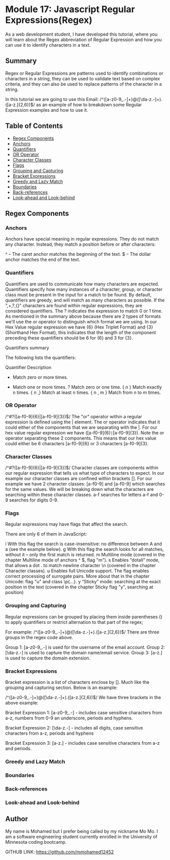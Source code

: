 # Module 17: Javascript Regular Expressions(Regex)

As a web development student, I have developed this tutorial, where you will learn about the Regex abbreviation of Regular Expression and how you can use it to identify characters in a text.

## Summary

Regex or Regular Expressions are patterns used to identify combinations or characters in a string, they can be used to validate text based on complex criteria, and they can also be used to replace patterns of the character in a string.

In this tutorial we are going to use this Email:
         /^([a-z0-9_.-]+)@([\da-z.-]+).([a-z.]{2,6})$/ 
as an example of how to breakdown some Regular Expression examples and how to use it.

## Table of Contents

- [Regex Components](#regex-components)
- [Anchors](#anchors)
- [Quantifiers](#quantifiers)
- [OR Operator](#or-operator)
- [Character Classes](#character-classes)
- [Flags](#flags)
- [Grouping and Capturing](#grouping-and-capturing)
- [Bracket Expressions](#bracket-expressions)
- [Greedy and Lazy Match](#greedy-and-lazy-match)
- [Boundaries](#boundaries)
- [Back-references](#back-references)
- [Look-ahead and Look-behind](#look-ahead-and-look-behind)

## Regex Components

### Anchors

Anchors have special meaning in regular expressions. They do not match any character. Instead, they match a position before or after characters:

 ^ – The caret anchor matches the beginning of the text.
 $ – The dollar anchor matches the end of the text.

### Quantifiers

Quantifiers are used to communicate how many characters are expected. Quantifiers specify how many instances of a character, group, or character class must be present in the input for a match to be found. By default, quantifiers are greedy, and will match as many characters as possible. If the ",+,?,{}" characters are found within regular expressions, they are considered quantifiers. The ? indicates the expression to match 0 or 1 time. As mentioned in the summary above because there are 2 types of formats we'll use the or operator to distinguish which format we are using. In our Hex Value regular expression we have {6} (Hex Triplet Format) and {3} (Shorthand Hex Format), this indicates that the length of the component preceding these quantifiers should be 6 for {6} and 3 for {3}.

Quantifiers summary

The following lists the quantifiers:

Quantifier	Description
*	Match zero or more times.
+	Match one or more times.
?	Match zero or one time.
{ n }	Match exactly n times.
{ n ,}	Match at least n times.
{ n , m }	Match from n to m times.

### OR Operator

/^#?([a-f0-9]{6}|[a-f0-9]{3})$/
The "or" operator within a regular expression is defined using the | element. The or operator indicates that it could either of the components that we are separating with the |. For our hex value regular expression we have ([a-f0-9]{6}``|``[a-f0-9]{3}). Note the or operator separating these 2 components. This means that our hex value could either be 6 characters [a-f0-9]{6} or 3 characters [a-f0-9]{3}.

### Character Classes

/^#?([a-f0-9]{6}|[a-f0-9]{3})$/
Character classes are components within our regular expression that tells us what type of characters to expect. In our example our character classes are confined within brackets []. For our example we have 2 character classes: [a-f0-9] and [a-f0-9] which searches for the same values. We will be breaking down what the characters are searching within these character classes. a-f searches for letters a-f and 0-9 searches for digits 0-9.

### Flags

Regular expressions may have flags that affect the search.

There are only 6 of them in JavaScript:

i
With this flag the search is case-insensitive: no difference between A and a (see the example below).
g
With this flag the search looks for all matches, without it – only the first match is returned.
m
Multiline mode (covered in the chapter Multiline mode of anchors ^ $, flag "m").
s
Enables “dotall” mode, that allows a dot . to match newline character \n (covered in the chapter Character classes).
u
Enables full Unicode support. The flag enables correct processing of surrogate pairs. More about that in the chapter Unicode: flag "u" and class \p{...}.
y
“Sticky” mode: searching at the exact position in the text (covered in the chapter Sticky flag "y", searching at position)

### Grouping and Capturing

Regular expressions can be grouped by placing them inside parentheses () to apply quantifiers or restrict alternation to that part of the regex;

For example:
/^([a-z0-9_\.-]+)@([\da-z\.-]+).([a-z\.]{2,6})$/ 
There are three groups in the regex code above.

 Group 1: [a-z0-9_\.-] is used for the username of the email account.
 Group 2: [\da-z\.-] is used to capture the domain name/email service. 
 Group 3: [a-z\.] is used to capture the domain extension.

### Bracket Expressions

 Bracket expression is a list of characters enclose by []. Much like the grouping and capturing section. Below is an example:

/^([a-z0-9_\.-]+)@([\da-z\.-]+).([a-z\.]{2,6})$/
We have three brackets in the above example:

Bracket Expression 1: [a-z0-9_\.-] - includes case sensitive characters from a-z, numbers from 0-9 an underscore, periods and hyphens.

Bracket Expression 2: [\da-z\.-] - includes all digits, case sensitive characters from a-z, periods and hyphens

Bracket Expression 3: [a-z\.] - includes case sensitive characters from a-z and periods.

### Greedy and Lazy Match

### Boundaries

### Back-references

### Look-ahead and Look-behind

## Author

My name is Mohamed but I prefer being called by my nickname Mo Mo. I am a software engineering student currently enrolled in the University of Minnesota coding bootcamp. 

GITHUB LINK: https://github.com/mmohamed12452
